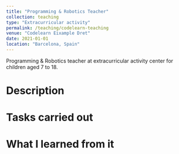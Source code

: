 ```yaml
---
title: "Programming & Robotics Teacher"
collection: teaching
type: "Extracurricular activity"
permalink: /teaching/codelearn-teaching
venue: "Codelearn Eixample Dret"
date: 2021-01-01
location: "Barcelona, Spain"
---
```


Programming & Robotics teacher at extracurricular activity center for children aged 7 to 18.

Description
======

Tasks carried out
======

What I learned from it
======